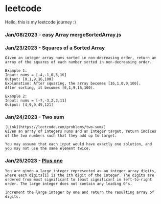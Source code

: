 # leetcode
Hello, this is my leetcode journey :)


### Jan/08/2023 - easy Array mergeSortedArray.js   
### Jan/23/2023 - Squares of a Sorted Array
```
Given an integer array nums sorted in non-decreasing order, return an array of the squares of each number sorted in non-decreasing order.

Example 1:
Input: nums = [-4,-1,0,3,10]
Output: [0,1,9,16,100]
Explanation: After squaring, the array becomes [16,1,0,9,100].
After sorting, it becomes [0,1,9,16,100].

Example 2:
Input: nums = [-7,-3,2,3,11]
Output: [4,9,9,49,121]
```
### Jan/24/2023 - Two sum
```
[Link](https://leetcode.com/problems/two-sum/)
Given an array of integers nums and an integer target, return indices of the two numbers such that they add up to target.

You may assume that each input would have exactly one solution, and you may not use the same element twice.
```

### Jan/25/2023 - [Plus one](https://leetcode.com/problems/plus-one/)
```
You are given a large integer represented as an integer array digits, where each digits[i] is the ith digit of the integer. The digits are ordered from most significant to least significant in left-to-right order. The large integer does not contain any leading 0's.

Increment the large integer by one and return the resulting array of digits.
```